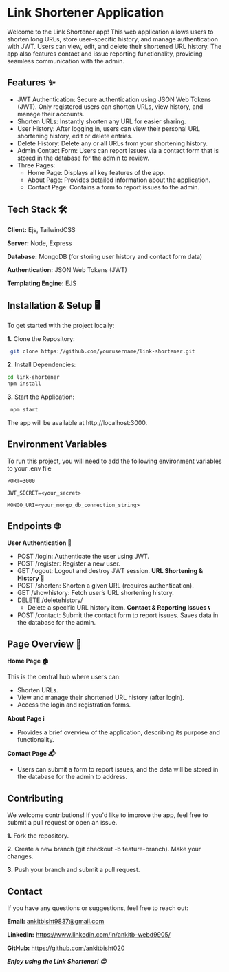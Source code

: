 
# Link Shortener Application

Welcome to the Link Shortener app! This web application allows users to shorten long URLs, store user-specific history, and manage authentication with JWT. Users can view, edit, and delete their shortened URL history. The app also features contact and issue reporting functionality, providing seamless communication with the admin.


## Features ✨



- JWT Authentication:  Secure authentication using JSON Web Tokens (JWT). Only registered users can shorten URLs, view history, and manage their accounts.
- Shorten URLs: Instantly shorten any URL for easier sharing.
- User History: After logging in, users can view their personal URL shortening history, edit or delete entries.
- Delete History: Delete any or all URLs from your shortening history.
- Admin Contact Form: Users can report issues via a contact form that is stored in the database for the admin to review.
- Three Pages:
    -  Home Page: Displays all key features of the app.
    - About Page: Provides detailed information about the application.
    - Contact Page: Contains a form to report issues to the admin.


## Tech Stack 🛠️

**Client:** Ejs, TailwindCSS

**Server:** Node, Express

**Database:** MongoDB (for storing user history and contact form data)

**Authentication:** JSON Web Tokens (JWT)

**Templating Engine:** EJS


## Installation & Setup 🖥️

To get started with the project locally:

**1.** Clone the Repository:

```bash
 git clone https://github.com/yourusername/link-shortener.git

```
**2.** Install Dependencies:

```bash
cd link-shortener
npm install

```
**3.** Start the Application:

```bash
 npm start

```

The app will be available at http://localhost:3000.

## Environment Variables

To run this project, you will need to add the following environment variables to your .env file

`PORT=3000`

`JWT_SECRET=<your_secret>`

`MONGO_URI=<your_mongo_db_connection_string>`



## Endpoints 🌐

**User Authentication 🔑**
   - POST /login: Authenticate the user using JWT.
   - POST /register: Register a new user.
   - GET /logout: Logout and destroy JWT session.
**URL Shortening & History 🔗**
   - POST /shorten: Shorten a given URL (requires authentication).
   - GET /showhistory: Fetch user’s URL shortening history.
   - DELETE /deletehistory/
        - Delete a specific URL history item.
**Contact & Reporting Issues 📞**
   - POST /contact: Submit the contact form to report issues. Saves data in the database for the admin.


## Page Overview 📄

**Home Page 🏠**

This is the central hub where users can:
- Shorten URLs.
- View and manage their shortened URL history (after login).
- Access the login and registration forms.

**About Page ℹ️**
- Provides a brief overview of the application, describing its purpose and functionality.

**Contact Page 📬**
- Users can submit a form to report issues, and the data will be stored in the database for the admin to address.



## Contributing

We welcome contributions! If you'd like to improve the app, feel free to submit a pull request or open an issue.

**1.** Fork the repository.

**2.** Create a new branch (git checkout -b feature-branch).
Make your changes.

**3.** Push your branch and submit a pull request.


## Contact

If you have any questions or suggestions, feel free to reach out:

**Email:** ankitbisht9837@gmail.com

**LinkedIn:** https://www.linkedin.com/in/ankitb-webd9905/

**GitHub:** https://github.com/ankitbisht020
 
 
 
***Enjoy using the Link Shortener! 😊***
